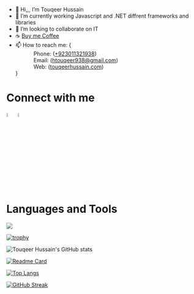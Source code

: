 - 👋 Hi,,, I’m  Touqeer Hussain
- 🌱 I’m currently working Javascript and .NET diffrent frameworks and libraries
- 💞️ I’m looking to collaborate on IT 
- ☕ <a href="https://www.buymeacoffee.com/htouqeer938" target="_blank">Buy me Coffee</a>
- 📫 How to reach me: { <br/>
             &nbsp; &nbsp; &nbsp; &nbsp; &nbsp; &nbsp; Phone: (<a href="tel:+923011321938">+923011321938</a>)<br/>
             &nbsp; &nbsp; &nbsp; &nbsp; &nbsp; &nbsp; Email: (<a href="mailto:htouqeer938@gmail.com">htouqeer938@gmail.com</a>)<br/>
     &nbsp; &nbsp; &nbsp; &nbsp; &nbsp; &nbsp; Web: (<a target="_blank" href="https://www.touqeerhussain.com/">touqeerhussain.com</a>)<br/>
              }
<h1>Connect with me </h1>

<a href="https://www.linkedin.com/in/touqeer-hussain-753715228/" rel="nofollow"><img src="https://cdn-icons-png.flaticon.com/512/2504/2504923.png" data-canonical-src="https://img.icons8.com/android/24/000000/linkedin.png" width="5%" height="5%"></a>
 <span>
            <a href="https://github.com/htouqeer938" rel="nofollow"><img
                        src="https://cdn-icons-png.flaticon.com/512/25/25231.png" width="5%" height="5%"></a></span>
</span>


<h1> Languages and Tools </h1>


<img src="https://skillicons.dev/icons?i=html,css,javascript,dotnet,mysql,react,nodejs,vue,express,mongodb,python"/>

<br>


[![trophy](https://github-profile-trophy.vercel.app/?username=htouqeer938)](https://github.com/ryo-ma/github-profile-trophy)

![Touqeer Hussain's GitHub stats](https://github-readme-stats.vercel.app/api?username=htouqeer938&show_icons=true&theme=default)

[![Readme Card](https://github-readme-stats.vercel.app/api/pin/?username=htouqeer938&repo=github-readme-stats&show_owner=true)](https://github.com/htouqeer938/github-readme-stats)

[![Top Langs](https://github-readme-stats.vercel.app/api/top-langs/?username=htouqeer938)](https://github.com/htouqeer938/github-readme-stats)


[![GitHub Streak](https://streak-stats.demolab.com/?user=htouqeer938)](https://git.io/streak-stats)
<br>
